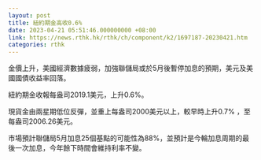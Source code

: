 ```yaml
---
layout: post
title: 紐約期金高收0.6%
date: 2023-04-21 05:51:46.000000000 +08:00
link: https://news.rthk.hk/rthk/ch/component/k2/1697187-20230421.htm
categories: rthk
---
```


金價上升，美國經濟數據疲弱，加強聯儲局或於5月後暫停加息的預期，美元及美國國債收益率回落。

紐約期金收報每盎司2019.1美元，上升0.6%。

現貨金由兩星期低位反彈，並重上每盎司2000美元以上，較早時上升0.7% ，至每盎司2006.26美元。

市場預計聯儲局5月加息25個基點的可能性為88%，並預計是今輪加息周期的最後一次加息，今年餘下時間會維持利率不變。
